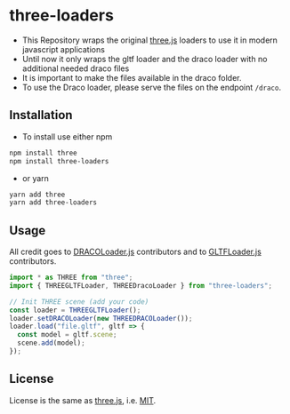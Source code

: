 # three-loaders

- This Repository wraps the original [three.js] loaders to use it in modern javascript applications
- Until now it only wraps the gltf loader and the draco loader with no additional needed draco files
- It is important to make the files available in the draco folder.
- To use the Draco loader, please serve the files on the endpoint `/draco`.

## Installation

- To install use either npm

```bash
npm install three
npm install three-loaders
```

- or yarn

```bash
yarn add three
yarn add three-loaders
```

## Usage

All credit goes to [DRACOLoader.js][original_dracoloader] contributors and to [GLTFLoader.js][original_gltfloader] contributors.

```javascript
import * as THREE from "three";
import { THREEGLTFLoader, THREEDracoLoader } from "three-loaders";

// Init THREE scene (add your code)
const loader = THREEGLTFLoader();
loader.setDRACOLoader(new THREEDRACOLoader());
loader.load("file.gltf", gltf => {
  const model = gltf.scene;
  scene.add(model);
});
```

## License

License is the same as [three.js], i.e. [MIT].

[original_dracoloader]: https://github.com/mrdoob/three.js/blob/d3bff25fc38c6143665b7ef482f2ebef3073b3af/examples/js/loaders/DRACOLoader.js "DracoLoader.js"
[original_gltfloader]: https://github.com/mrdoob/three.js/blob/d3bff25fc38c6143665b7ef482f2ebef3073b3af/examples/js/loaders/GLTFLoader.js "GLTFLoader.js"
[three.js]: http://threejs.org/ "three.js"
[mit]: https://github.com/mrdoob/three.js/blob/master/LICENSE "three.js license"
